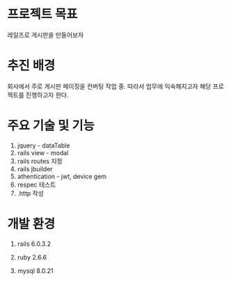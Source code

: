 # 프로젝트 목표

레일즈로 게시판을 만들어보자




# 추진 배경

회사에서 주로 게시판 페이징을 컨버팅 작업 중. 따라서 업무에 익숙해지고자 해당 프로젝트를 진행하고자 한다.




# 주요 기술 및 기능

1. jquery - dataTable
2. rails view - modal
3. rails routes 지정
4. rails jbuilder
5. athentication - jwt, device gem
6. respec 테스트
7. .http 작성


# 개발 환경

1. rails 6.0.3.2

2. ruby 2.6.6

3. mysql 8.0.21

   
